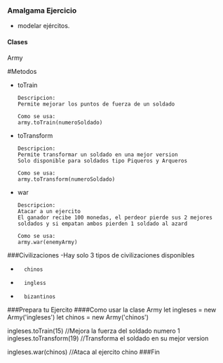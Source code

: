 ### Amalgama Ejercicio

- modelar ejércitos.

#### Clases

Army

#Metodos
-	toTrain
		
        Descripcion: 
		Permite mejorar los puntos de fuerza de un soldado
		
        Como se usa:
		army.toTrain(numeroSoldado)


-	toTransform
		
        Descripcion: 
		Permite transformar un soldado en una mejor version
		Solo disponible para soldados tipo Piqueros y Arqueros
		
        Como se usa:
		army.toTransform(numeroSoldado)
-	war
		
        Descripcion: 
		Atacar a un ejercito
		El ganador recibe 100 monedas, el perdeor pierde sus 2 mejores soldados y si empatan ambos pierden 1 soldado al azard
		
        Como se usa:
		army.war(enemyArmy)

###Civilizaciones
-Hay solo 3 tipos de civilizaciones disponibles
-		chinos
-		ingless
-		bizantinos

###Prepara tu Ejercito
####Como usar la clase Army
let ingleses = new Army('ingleses')
let chinos = new Army('chinos')

ingleses.toTrain(15) //Mejora la fuerza del soldado numero 1
ingleses.toTransform(19) //Transforma el soldado en su mejor version 

ingleses.war(chinos) //Ataca al ejercito chino
###Fin